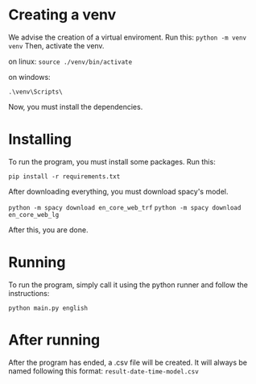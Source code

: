 # Creating a venv
We advise the creation of a virtual enviroment. Run this:
`python -m venv venv`
Then, activate the venv.

on linux:
`source ./venv/bin/activate`

on windows:

`.\venv\Scripts\`

Now, you must install the dependencies.

# Installing
To run the program, you must install some packages. Run this: 

`pip install -r requirements.txt`

After downloading everything, you must download spacy's model.

`python -m spacy download en_core_web_trf`
`python -m spacy download en_core_web_lg`


After this, you are done.

# Running
To run the program, simply call it using the python runner and follow the instructions:

`python main.py english`

# After running
After the program has ended, a .csv file will be created. It will always be named following this format:
`result-date-time-model.csv`
